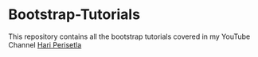 # Bootstrap-Tutorials

This repository contains all the bootstrap tutorials covered in my YouTube Channel [Hari Perisetla](https://youtube.com/@hariperisetla)
